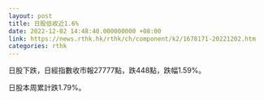 ```yaml
---
layout: post
title: 日股低收近1.6%
date: 2022-12-02 14:48:40.000000000 +08:00
link: https://news.rthk.hk/rthk/ch/component/k2/1678171-20221202.htm
categories: rthk
---
```


日股下跌，日經指數收市報27777點，跌448點，跌幅1.59%。

日股本周累計跌1.79%。
